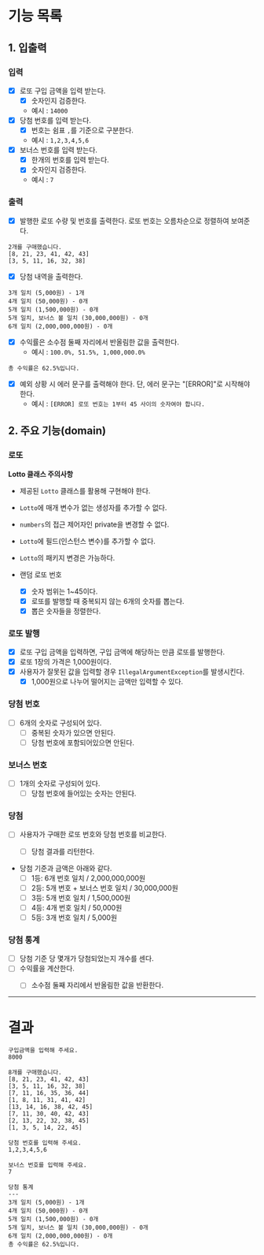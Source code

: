 # 기능 목록
## 1. 입출력
### 입력
- [X] 로또 구입 금액을 입력 받는다.
  - [X] 숫자인지 검증한다.
  - 예시 : `14000` 
- [X] 당첨 번호를 입력 받는다.
  - [X] 번호는 쉼표 `,`를 기준으로 구분한다.
  - 예시 : `1,2,3,4,5,6`
- [X] 보너스 번호를 입력 받는다.
  - [X] 한개의 번호를 입력 받는다.
  - [X] 숫자인지 검증한다.
  - 예시 : `7`

### 출력
- [X] 발행한 로또 수량 및 번호를 출력한다. 로또 번호는 오름차순으로 정렬하여 보여준다.
```
2개를 구매했습니다.
[8, 21, 23, 41, 42, 43] 
[3, 5, 11, 16, 32, 38] 
```
- [X] 당첨 내역을 출력한다.
```
3개 일치 (5,000원) - 1개
4개 일치 (50,000원) - 0개
5개 일치 (1,500,000원) - 0개
5개 일치, 보너스 볼 일치 (30,000,000원) - 0개
6개 일치 (2,000,000,000원) - 0개
```

- [X] 수익률은 소수점 둘째 자리에서 반올림한 값을 출력한다. 
  - 예시 : `100.0%, 51.5%, 1,000,000.0%`
```
총 수익률은 62.5%입니다.
```

- [X] 예외 상황 시 에러 문구를 출력해야 한다. 단, 에러 문구는 "[ERROR]"로 시작해야 한다.
  - 예시 : `[ERROR] 로또 번호는 1부터 45 사이의 숫자여야 합니다.`



## 2. 주요 기능(domain)
### 로또
**Lotto 클래스 주의사항**
- 제공된 `Lotto` 클래스를 활용해 구현해야 한다.
- `Lotto`에 매개 변수가 없는 생성자를 추가할 수 없다.
- `numbers`의 접근 제어자인 private을 변경할 수 없다.
- `Lotto`에 필드(인스턴스 변수)를 추가할 수 없다.
- `Lotto`의 패키지 변경은 가능하다.

- 랜덤 로또 번호
  - [X] 숫자 범위는 1~45이다.
  - [X] 로또를 발행할 때 중복되지 않는 6개의 숫자를 뽑는다.
  - [X] 뽑은 숫자들을 정렬한다.

### 로또 발행
- [X] 로또 구입 금액을 입력하면, 구입 금액에 해당하는 만큼 로또를 발행한다.
- [X] 로또 1장의 가격은 1,000원이다.
- [X] 사용자가 잘못된 값을 입력할 경우 `IllegalArgumentException`를 발생시킨다.
    - [X] 1,000원으로 나누어 떨어지는 금액만 입력할 수 있다.

### 당첨 번호
- [ ] 6개의 숫자로 구성되어 있다.
  - [ ] 중복된 숫자가 있으면 안된다.
  - [ ] 당첨 번호에 포함되어있으면 안된다.

### 보너스 번호
- [ ] 1개의 숫자로 구성되어 있다.
  - [ ] 당첨 번호에 들어있는 숫자는 안된다.

### 당첨
- [ ] 사용자가 구매한 로또 번호와 당첨 번호를 비교한다. 
  - [ ] 당첨 결과를 리턴한다.


- 당첨 기준과 금액은 아래와 같다.
    - [ ] 1등: 6개 번호 일치 / 2,000,000,000원
    - [ ] 2등: 5개 번호 + 보너스 번호 일치 / 30,000,000원
    - [ ] 3등: 5개 번호 일치 / 1,500,000원
    - [ ] 4등: 4개 번호 일치 / 50,000원
    - [ ] 5등: 3개 번호 일치 / 5,000원

### 당첨 통계
- [ ] 당첨 기준 당 몇개가 당첨되었는지 개수를 센다.
- [ ] 수익률을 계산한다.
  - [ ] 소수점 둘째 자리에서 반올림한 값을 반환한다.


---
# 결과
```text
구입금액을 입력해 주세요.
8000

8개를 구매했습니다.
[8, 21, 23, 41, 42, 43] 
[3, 5, 11, 16, 32, 38] 
[7, 11, 16, 35, 36, 44] 
[1, 8, 11, 31, 41, 42] 
[13, 14, 16, 38, 42, 45] 
[7, 11, 30, 40, 42, 43] 
[2, 13, 22, 32, 38, 45] 
[1, 3, 5, 14, 22, 45]

당첨 번호를 입력해 주세요.
1,2,3,4,5,6

보너스 번호를 입력해 주세요.
7

당첨 통계
---
3개 일치 (5,000원) - 1개
4개 일치 (50,000원) - 0개
5개 일치 (1,500,000원) - 0개
5개 일치, 보너스 볼 일치 (30,000,000원) - 0개
6개 일치 (2,000,000,000원) - 0개
총 수익률은 62.5%입니다.
```